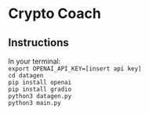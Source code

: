 # Crypto Coach

## Instructions
In your terminal:
<br>
`export OPENAI_API_KEY=[insert api key]`
<br>
`cd datagen`
<br>
`pip install openai`
<br>
`pip install gradio`
<br>
`python3 datagen.py`
<br>
`python3 main.py`
